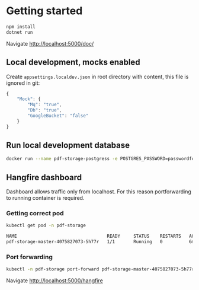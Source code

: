 # Getting started

```bash
npm install
dotnet run
```

Navigate [http://localhost:5000/doc/](http://localhost:5000/doc/)

## Local development, mocks enabled
Create `appsettings.localdev.json` in root directory with content, this file is ignored in git:
```js
{
	"Mock": {
		"Mq": "true",
		"Db": "true",
		"GoogleBucket": "false"
	}
}
```

## Run local development database
```bash
docker run --name pdf-storage-postgress -e POSTGRES_PASSWORD=passwordfortesting -it -p 5432:5432 postgres
```

## Hangfire dashboard

Dashboard allows traffic only from localhost. For this reason portforwarding to running container is required.

### Getting correct pod

```bash
kubectl get pod -n pdf-storage

NAME                                  READY     STATUS    RESTARTS   AGE
pdf-storage-master-4075827073-5h77r   1/1       Running   0          6m
```

### Port forwarding
```bash
kubectl -n pdf-storage port-forward pdf-storage-master-4075827073-5h77r 5000
```

Navigate [http://localhost:5000/hangfire](http://localhost:5000/hangfire)
